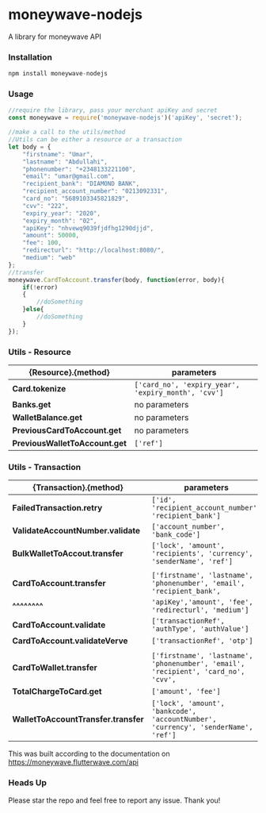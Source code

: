 # moneywave-nodejs
A library for moneywave API

### Installation
```js 
npm install moneywave-nodejs
```
### Usage
```js
//require the library, pass your merchant apiKey and secret
const moneywave = require('moneywave-nodejs')('apiKey', 'secret');

//make a call to the utils/method
//Utils can be either a resource or a transaction
let body = {
    "firstname": "Umar",
    "lastname": "Abdullahi",
    "phonenumber": "+2348133221100",
    "email": "umar@gmail.com",
    "recipient_bank": "DIAMOND BANK",
    "recipient_account_number": "0213092331",
    "card_no": "5689103345821829",
    "cvv": "222",
    "expiry_year": "2020",
    "expiry_month": "02",
    "apiKey": "nhvewq9039fjdfhg1290djjd",
    "amount": 50000,
    "fee": 100,
    "redirecturl": "http://localhost:8080/",
    "medium": "web"
};
//transfer
moneywave.CardToAccount.transfer(body, function(error, body){
    if(!error)
    {
        //doSomething
    }else{
        //doSomething
    }  
});
```

### Utils - Resource
|  {Resource}.{method}                 |               parameters           |   
|--------------------------------------|------------------------------------|
| **Card.tokenize**                    |`['card_no', 'expiry_year', 'expiry_month', 'cvv']`|
| **Banks.get**                        | no parameters                      |
| **WalletBalance.get**                | no parameters                      |
| **PreviousCardToAccount.get**        | no parameters                      |
| **PreviousWalletToAccount.get**      | `['ref']`                          |                                                        

### Utils - Transaction  
| {Transaction}.{method}               |           parameters               |
|--------------------------------------|------------------------------------|
| **FailedTransaction.retry**          | `['id', 'recipient_account_number', 'recipient_bank']`|
| **ValidateAccountNumber.validate**   | `['account_number', 'bank_code']`  |
| **BulkWalletToAccout.transfer**      | `['lock', 'amount', 'recipients', 'currency', 'senderName', 'ref']`|
| | | |                                
| **CardToAccount.transfer**           | `['firstname', 'lastname', 'phonenumber', 'email', 'recipient_bank',`|                      | **^^^^^^^^**                         | `'recipient_account_number', 'card_no', 'cvv', 'expiry_year', 'expiry_month',` 
| **^^^^^^^^**                         | `'apiKey','amount', 'fee', 'redirecturl', 'medium']`|
| **CardToAccount.validate**           | `['transactionRef', 'authType', 'authValue']`|
| **CardToAccount.validateVerve**      | `['transactionRef', 'otp']`         |
| | | |                                                               
| **CardToWallet.transfer**            | `['firstname', 'lastname', 'phonenumber', 'email', 'recipient', 'card_no', 'cvv',`|         | **^^^^^^^^**                         | `'expiry_year', 'expiry_month', 'apiKey', 'amount', 'fee', 'redirecturl', 'medium']`|
| **TotalChargeToCard.get**            | `['amount', 'fee']`                 |
| **WalletToAccountTransfer.transfer** | `['lock', 'amount', 'bankcode', 'accountNumber', 'currency', 'senderName', 'ref']`|

This was built according to the documentation on https://moneywave.flutterwave.com/api

### Heads Up
Please star the repo and feel free to report any issue. Thank you!